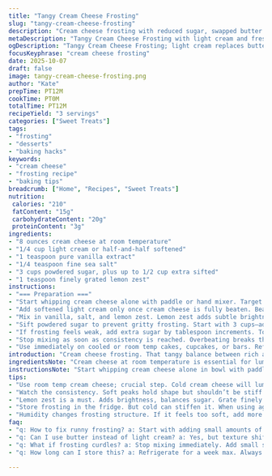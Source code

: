 ```yaml
---
title: "Tangy Cream Cheese Frosting"
slug: "tangy-cream-cheese-frosting"
description: "Cream cheese frosting with reduced sugar, swapped butter for light cream, and a lemon zest twist. Whip cream cheese first until velvety, then blend softened cream for creaminess. Add vanilla, salt, and lemon zest for brightness. Gradually sift powdered sugar to adjust thickness—look for thick peaks that hold shape yet yield under gentle swipe. Works great on carrot cake or chocolate cupcakes. Avoid overmixing or it breaks down. Using light cream keeps texture lighter, lemon zest sharpens flavor balance. Powdered sugar increments prevent over-sweetening and adjust to humidity or icing needs. Simple, flexible, kitchen-proof method."
metaDescription: "Tangy Cream Cheese Frosting with light cream and fresh lemon zest adds flavor twist. Reduced sugar for balanced sweetness."
ogDescription: "Tangy Cream Cheese Frosting; light cream replaces butter and lemon zest brightens up flavor. Perfect for cakes, cupcakes, or bars."
focusKeyphrase: "cream cheese frosting"
date: 2025-10-07
draft: false
image: tangy-cream-cheese-frosting.png
author: "Kate"
prepTime: PT12M
cookTime: PT0M
totalTime: PT12M
recipeYield: "3 servings"
categories: ["Sweet Treats"]
tags:
- "frosting"
- "desserts"
- "baking hacks"
keywords:
- "cream cheese"
- "frosting recipe"
- "baking tips"
breadcrumb: ["Home", "Recipes", "Sweet Treats"]
nutrition: 
 calories: "210"
 fatContent: "15g"
 carbohydrateContent: "20g"
 proteinContent: "3g"
ingredients:
- "8 ounces cream cheese at room temperature"
- "1/4 cup light cream or half-and-half softened"
- "1 teaspoon pure vanilla extract"
- "1/4 teaspoon fine sea salt"
- "3 cups powdered sugar, plus up to 1/2 cup extra sifted"
- "1 teaspoon finely grated lemon zest"
instructions:
- "=== Preparation ==="
- "Start whipping cream cheese alone with paddle or hand mixer. Target: no lumps, creamy texture. If cold, mix lumps will remain—room temp is key."
- "Add softened light cream only once cream cheese is fully beaten. Beat on medium speed. Observe texture transition: slightly fluffier, lighter than butter would achieve."
- "Mix in vanilla, salt, and lemon zest. Lemon zest adds subtle brightness, cuts through creaminess and sugar; don’t skip."
- "Sift powdered sugar to prevent gritty frosting. Start with 3 cups—add slowly while mixer runs on low. Watch how frosting thickens. Should form soft peak that holds but is still spreadable."
- "If frosting feels weak, add extra sugar by tablespoon increments. Too stiff? A small splash of cream loosens it. Adjust by texture not by time."
- "Stop mixing as soon as consistency is reached. Overbeating breaks the mixture, becoming runny or curdled."
- "Use immediately on cooled or room temp cakes, cupcakes, or bars. Refrigerate after use; bring to room temp and stir lightly before reuse."
introduction: "Cream cheese frosting. That tangy balance between rich and sweet. But most recipes go heavy on butter and sugar. Makes the texture thick but dense. I swap regular butter for light cream sometimes—gets a fluffier, lighter mouthfeel without sacrificing stability. The lemon zest? That little punch gives lift. Won't overpower but cuts perfect through richness. Run the beaters on cream cheese first until totally lump-free. That step anchors the whole mix. Powdered sugar is your throttle—start moderate, then add slowly. Watch peaks form and hold shape rather than counting teaspoons blindly. Overmixed frosting breaks down, becomes runny. Quick mix, controlled texture, smart ingredients. This method works whether it’s carrot cake or chocolate cupcakes. Simple kitchen tricks that pay off every time."
ingredientsNote: "Cream cheese at room temperature is essential for lump-free beating. If cold, you'll get stringy chunks that never smooth properly. Light cream instead of butter trims calories and adds fluff but can alter stability slightly, so don’t skip gradual sugar additions to compensate. Powdered sugar needs to be sifted before adding to avoid graininess. Lemon zest isn’t optional—it balances sweetness, adds complexity without overwhelms. Salt deepens flavor. Vanilla must be pure, avoid artificial; it melds all flavors. Storing frosting refrigerated can stiffen it; warming gently and stirring returns it to spreadability. If frosting gets too soft in humid kitchens, add a few more tablespoons of sugar rather than more cream. Bright acid ingredients (like lemon zest) help slow down frosting browning."
instructionsNote: "Start whipping cream cheese alone in bowl with paddle attachment or hand mixer. Beat until no lumps remain—check visually and by texture with spoon; should be satiny smooth. Add room temperature light cream in steady stream, continue mixing medium speed until combined fully, texture turns light but still stable. Mix in vanilla, salt, and lemon zest gradually so flavors distribute evenly. Powdered sugar must be sifted. Add 3 cups first. Mix on low speed carefully until frosted mixture thickens to soft peak that holds shape but yields under finger swipe. Add more powdered sugar in small increments if frosting seems too runny or won’t hold peaks—two tablespoons max at a time. Avoid overbeating as it causes structure collapse and can appear curdled. Color should be off-white, texture silky, thick but spreadable. Use immediately on cool desserts or store covered in fridge. Before reuse, stir gently and let soften at room temp short time."
tips:
- "Use room temp cream cheese; crucial step. Cold cream cheese will lump. When mixing, aim for a velvety texture. No lumps. Sift that powdered sugar. Keep texture smooth."
- "Watch the consistency. Soft peaks hold shape but shouldn’t be stiff. Mix on low speed. If it feels weak, adjust carefully with extra sugar. Small increments, don’t dump all at once."
- "Lemon zest is a must. Adds brightness, balances sugar. Grate finely for distribution. Vanilla extract quality matters; go for pure over artificial. It blends flavors well."
- "Store frosting in the fridge. But cold can stiffen it. When using again, take it out to soften at room temp. Gentle stir to bring it back. Don’t rush; too much mixing breaks it."
- "Humidity changes frosting structure. If it feels too soft, add more powdered sugar. Avoid cream for thickening in wet kitchens. Always adjust based on texture, not time."
faq:
- "q: How to fix runny frosting? a: Start with adding small amounts of powdered sugar. Mix gently. Watch for thickening. Too much cream makes it worse."
- "q: Can I use butter instead of light cream? a: Yes, but texture shifts. Butter gives richness, not fluff. If choosing butter, keep temperature steady."
- "q: What if frosting curdles? a: Stop mixing immediately. Add small splash of cream. Lightly stir to salvage it. Curdling often happens from overmixing."
- "q: How long can I store this? a: Refrigerate for a week max. Always seal well. If too stiff when reopening, let sit at room temp for a while."

---
```

